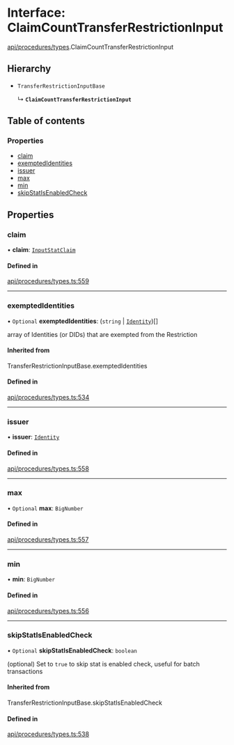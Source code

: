 # Interface: ClaimCountTransferRestrictionInput

[api/procedures/types](../wiki/api.procedures.types).ClaimCountTransferRestrictionInput

## Hierarchy

- `TransferRestrictionInputBase`

  ↳ **`ClaimCountTransferRestrictionInput`**

## Table of contents

### Properties

- [claim](../wiki/api.procedures.types.ClaimCountTransferRestrictionInput#claim)
- [exemptedIdentities](../wiki/api.procedures.types.ClaimCountTransferRestrictionInput#exemptedidentities)
- [issuer](../wiki/api.procedures.types.ClaimCountTransferRestrictionInput#issuer)
- [max](../wiki/api.procedures.types.ClaimCountTransferRestrictionInput#max)
- [min](../wiki/api.procedures.types.ClaimCountTransferRestrictionInput#min)
- [skipStatIsEnabledCheck](../wiki/api.procedures.types.ClaimCountTransferRestrictionInput#skipstatisenabledcheck)

## Properties

### claim

• **claim**: [`InputStatClaim`](../wiki/api.entities.types#inputstatclaim)

#### Defined in

[api/procedures/types.ts:559](https://github.com/PolymeshAssociation/polymesh-sdk/blob/8a9e72221/src/api/procedures/types.ts#L559)

___

### exemptedIdentities

• `Optional` **exemptedIdentities**: (`string` \| [`Identity`](../wiki/api.entities.Identity.Identity))[]

array of Identities (or DIDs) that are exempted from the Restriction

#### Inherited from

TransferRestrictionInputBase.exemptedIdentities

#### Defined in

[api/procedures/types.ts:534](https://github.com/PolymeshAssociation/polymesh-sdk/blob/8a9e72221/src/api/procedures/types.ts#L534)

___

### issuer

• **issuer**: [`Identity`](../wiki/api.entities.Identity.Identity)

#### Defined in

[api/procedures/types.ts:558](https://github.com/PolymeshAssociation/polymesh-sdk/blob/8a9e72221/src/api/procedures/types.ts#L558)

___

### max

• `Optional` **max**: `BigNumber`

#### Defined in

[api/procedures/types.ts:557](https://github.com/PolymeshAssociation/polymesh-sdk/blob/8a9e72221/src/api/procedures/types.ts#L557)

___

### min

• **min**: `BigNumber`

#### Defined in

[api/procedures/types.ts:556](https://github.com/PolymeshAssociation/polymesh-sdk/blob/8a9e72221/src/api/procedures/types.ts#L556)

___

### skipStatIsEnabledCheck

• `Optional` **skipStatIsEnabledCheck**: `boolean`

(optional) Set to `true` to skip stat is enabled check, useful for batch transactions

#### Inherited from

TransferRestrictionInputBase.skipStatIsEnabledCheck

#### Defined in

[api/procedures/types.ts:538](https://github.com/PolymeshAssociation/polymesh-sdk/blob/8a9e72221/src/api/procedures/types.ts#L538)

